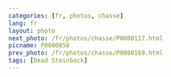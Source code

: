 ```yaml
---
categories: [fr, photos, chasse]
lang: fr
layout: photo
next_photo: /fr/photos/chasse/P0000117.html
picname: P0000050
prev_photo: /fr/photos/chasse/P0000169.html
tags: [Dead Steinbock]
---
```

